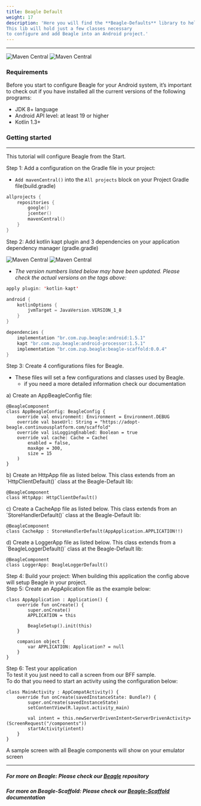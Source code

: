 ```yaml
---
title: Beagle Default
weight: 17
description: 'Here you will find the **Beagle-Defaults** library to help you start a project using Beagle in Android.
This lib will hold just a few classes necessary 
to configure and add Beagle into an Android project.'
---
```


---

![Maven Central](https://img.shields.io/maven-central/v/br.com.zup.beagle/beagle-defaults?color=green&label=Beagle-Defaults)
![Maven Central](https://img.shields.io/maven-central/v/br.com.zup.beagle/android?label=Beagle)

### Requirements
Before you start to configure Beagle for your Android system, it’s important to check out if you have installed all the current versions of the following programs: ‌

* JDK 8+ language
* Android API level: at least 19 or higher
* Kotlin 1.3+

### Getting started
<hr>

This tutorial will configure Beagle from the Start.

Step 1: Add a configuration on the Gradle file in your project:
- `Add mavenCentral()` into the `All projects` block on your  Project Gradle file(build.gradle)<br>

```kotlin
allprojects {
    repositories {
        google()
        jcenter()
        mavenCentral()
    }
}
```
Step 2: Add kotlin kapt plugin and 3 dependencies on your application dependency manager (gradle.gradle)<br>

 ![**Maven Central**](https://img.shields.io/maven-central/v/br.com.zup.beagle/beagle-scaffold?label=beagle-scaffod)
 ![**Maven Central**](https://img.shields.io/maven-central/v/br.com.zup.beagle/android?label=Beagle)                                                                   

* _The version numbers listed below may have been updated. Please check the actual versions on the tags above:_
```kotlin
apply plugin: 'kotlin-kapt'

android {
    kotlinOptions {
        jvmTarget = JavaVersion.VERSION_1_8
    }
}

dependencies {
    implementation "br.com.zup.beagle:android:1.5.1"
    kapt "br.com.zup.beagle:android-processor:1.5.1"
    implementation "br.com.zup.beagle:beagle-scaffold:0.0.4"
}
```

Step 3: Create 4 configurations files for Beagle.
* These files will set a few configurations and classes used by Beagle.<br>
    * if you need a more detailed information check our documentation

a) Create an AppBeagleConfig file:
```
@BeagleComponent
class AppBeagleConfig: BeagleConfig {
    override val environment: Environment = Environment.DEBUG
    override val baseUrl: String = "https://adopt-beagle.continuousplatform.com/scaffold"
    override val isLoggingEnabled: Boolean = true
    override val cache: Cache = Cache(
        enabled = false,
        maxAge = 300,
        size = 15
    )
}
```
b) Create an HttpApp file as listed below. This class extends from an ´HttpClientDefault()´ class at the Beagle-Default lib:
```
@BeagleComponent
class HttpApp: HttpClientDefault()
```

c) Create a CacheApp file as listed below. This class extends from an ´StoreHandlerDefault()´ class at the Beagle-Default lib:
```
@BeagleComponent
class CacheApp : StoreHandlerDefault(AppApplication.APPLICATION!!)
```

d) Create a LoggerApp file as listed below. This class extends from a ´BeagleLoggerDefault()´ class at the Beagle-Default lib:
```
@BeagleComponent
class LoggerApp: BeagleLoggerDefault()
```

Step 4: Build your project: When building this application the config above will setup Beagle in your project.<br>
Step 5: Create an AppAplication file as the example below:
```
class AppApplication : Application() {
    override fun onCreate() {
        super.onCreate()
        APPLICATION = this

        BeagleSetup().init(this)
    }

    companion object {
        var APPLICATION: Application? = null
    }
}
```
Step 6: Test your application<br>
To test it you just need to call a screen from our BFF sample.<br>
To do that you need to start an activity using the configuration below:
```
class MainActivity : AppCompatActivity() {
    override fun onCreate(savedInstanceState: Bundle?) {
        super.onCreate(savedInstanceState)
        setContentView(R.layout.activity_main)
       
        val intent = this.newServerDrivenIntent<ServerDrivenActivity>(ScreenRequest("/components"))
        startActivity(intent)
    }
}
```
A sample screen with all Beagle components will show on your emulator screen

<hr>

##### For more on Beagle: Please check our [Beagle](https://github.com/ZupIT/beagle) repository
##### For more on Beagle-Scaffold: Please check our [Beagle-Scaffold](/get-started/using-beagle-helpers/android/beagle-scaffold) documentation 
